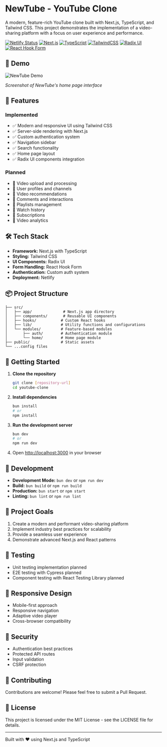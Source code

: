 
# NewTube - YouTube Clone

A modern, feature-rich YouTube clone built with Next.js, TypeScript, and Tailwind CSS. This project demonstrates the implementation of a video-sharing platform with a focus on user experience and performance.

[![Netlify Status](https://api.netlify.com/api/v1/badges/5483a1ba-f66a-484a-ab90-e675565cd328/deploy-status)](https://app.netlify.com/sites/newtubes/deploys) [![Next.js](https://img.shields.io/badge/Next.js-15-black?logo=next.js)](https://nextjs.org/) [![TypeScript](https://img.shields.io/badge/TypeScript-5.7-blue?logo=typescript)](https://www.typescriptlang.org/) [![TailwindCSS](https://img.shields.io/badge/Tailwind_CSS-4-38B2AC?logo=tailwind-css)](https://tailwindcss.com/) [![Radix UI](https://img.shields.io/badge/Radix_UI-2.0-blue?logo=radix-ui)](https://www.radix-ui.com/) [![React Hook Form](https://img.shields.io/badge/React_Hook_Form-7.0-EC5990?logo=react)](https://react-hook-form.com/)

## 📸 Demo

![NewTube Demo](public/demo.png)

*Screenshot of NewTube's home page interface*
## 🚀 Features

### Implemented
- ✅ Modern and responsive UI using Tailwind CSS
- ✅ Server-side rendering with Next.js
- ✅ Custom authentication system
- ✅ Navigation sidebar
- ✅ Search functionality
- ✅ Home page layout
- ✅ Radix UI components integration

### Planned
- 📝 Video upload and processing
- 📝 User profiles and channels
- 📝 Video recommendations
- 📝 Comments and interactions
- 📝 Playlists management
- 📝 Watch history
- 📝 Subscriptions
- 📝 Video analytics

## 🛠️ Tech Stack

- **Framework:** Next.js with TypeScript
- **Styling:** Tailwind CSS
- **UI Components:** Radix UI
- **Form Handling:** React Hook Form
- **Authentication:** Custom auth system
- **Deployment:** Netlify

## 📦 Project Structure

```
├── src/
│   ├── app/              # Next.js app directory
│   ├── components/       # Reusable UI components
│   ├── hooks/           # Custom React hooks
│   ├── lib/             # Utility functions and configurations
│   └── modules/         # Feature-based modules
│       ├── auth/        # Authentication module
│       └── home/        # Home page module
├── public/              # Static assets
└── ...config files
```

## 🚀 Getting Started

1. **Clone the repository**
   ```bash
   git clone [repository-url]
   cd youtube-clone
   ```

2. **Install dependencies**
   ```bash
   bun install
   # or
   npm install
   ```

3. **Run the development server**
   ```bash
   bun dev
   # or
   npm run dev
   ```

4. Open [http://localhost:3000](http://localhost:3000) in your browser

## 🔧 Development

- **Development Mode:** `bun dev` or `npm run dev`
- **Build:** `bun build` or `npm run build`
- **Production:** `bun start` or `npm start`
- **Linting:** `bun lint` or `npm run lint`

## 🎯 Project Goals

1. Create a modern and performant video-sharing platform
2. Implement industry best practices for scalability
3. Provide a seamless user experience
4. Demonstrate advanced Next.js and React patterns

## 🧪 Testing

- Unit testing implementation planned
- E2E testing with Cypress planned
- Component testing with React Testing Library planned

## 📱 Responsive Design

- Mobile-first approach
- Responsive navigation
- Adaptive video player
- Cross-browser compatibility

## 🔐 Security

- Authentication best practices
- Protected API routes
- Input validation
- CSRF protection

## 🤝 Contributing

Contributions are welcome! Please feel free to submit a Pull Request.

## 📄 License

This project is licensed under the MIT License - see the LICENSE file for details.

---

Built with ❤️ using Next.js and TypeScript